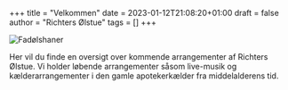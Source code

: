 +++
title = "Velkommen"
date = 2023-01-12T21:08:20+01:00
draft = false
author = "Richters Ølstue"
tags = []
+++

![Fadølshaner](/images/events/post-1.jpg)

Her vil du finde en oversigt over kommende arrangementer af Richters Ølstue. Vi holder løbende arrangementer såsom live-musik og kælderarrangementer i den gamle apotekerkælder fra middelalderens tid. 

